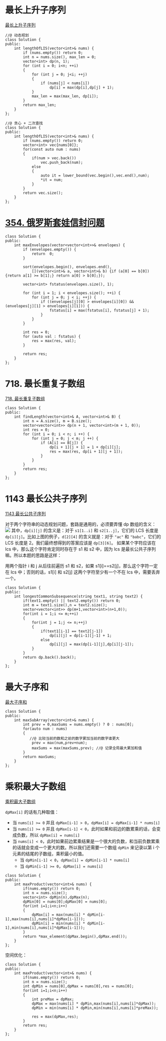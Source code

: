 # 最长上升子序列
[最长上升子序列](https://leetcode-cn.com/problems/longest-increasing-subsequence/)

```
//@ 动态规划
class Solution {
public:
    int lengthOfLIS(vector<int>& nums) {        
        if (nums.empty()) return 0;
        int n = nums.size(), max_len = 0;
        vector<int> dp(n, 1);
        for (int i = 0; i<n; ++i)
        {
            for (int j = 0; j<i; ++j)
            {
                if (nums[j] < nums[i])
                    dp[i] = max(dp[i],dp[j] + 1);
            }
            max_len = max(max_len, dp[i]);
        }
        return max_len;
    }
};

//@ 贪心 + 二次查找
class Solution {
public:
    int lengthOfLIS(vector<int>& nums) {        
        if (nums.empty()) return 0;
        vector<int> vec{nums[0]};
		for(const auto num : nums)
		{
			if(num > vec.back())
				vec.push_back(num);
			else
			{
				auto it = lower_bound(vec.begin(),vec.end(),num);
				*it = num;
			}
		}
		return vec.size();
    }
};
```

# [354. 俄罗斯套娃信封问题](https://leetcode-cn.com/problems/russian-doll-envelopes/)

```
class Solution {
public:
    int maxEnvelopes(vector<vector<int>>& envelopes) {
        if (envelopes.empty()) {
            return  0;
        }

        sort(envelopes.begin(), envelopes.end(),
            [](vector<int>& a, vector<int>& b) {if (a[0] == b[0]) {return a[1] >= b[1];} return a[0] > b[0];});

        vector<int> fstatus(envelopes.size(), 1);

        for (int i = 1; i < envelopes.size(); ++i) {
            for (int j = 0; j < i; ++j) {
                if ((envelopes[j][0] > envelopes[i][0]) && (envelopes[j][1] > envelopes[i][1])) {
                    fstatus[i] = max(fstatus[i], fstatus[j] + 1);
                }
            }
        }

        int res = 0;
        for (auto val : fstatus) {
            res = max(res, val);
        }

        return res;
    }
};
```

# 718. 最长重复子数组

[718. 最长重复子数组](https://leetcode-cn.com/problems/maximum-length-of-repeated-subarray/)

```
class Solution {
public:
    int findLength(vector<int>& A, vector<int>& B) {
        int n = A.size(), m = B.size();
        vector<vector<int>> dp(n + 1, vector<int>(m + 1, 0));
        int res = 0;
        for (int i = 0; i < n; i ++) {
            for (int j = 0; j < m; j ++) {
                if (A[i] == B[j]) {
                    dp[i + 1][j + 1] = 1 + dp[i][j];
                    res = max(res, dp[i + 1][j + 1]);
                }
            }
        }
        return res;
    }
};
```

# 1143 最长公共子序列

[1143 最长公共子序列](https://leetcode-cn.com/problems/longest-common-subsequence/)

对于两个字符串的动态规划问题，套路是通用的，必须要弄懂 dp 数组的含义：
![](../../img/lcs.png)
其中，`dp[i][j]` 的含义是：对于 `s1[1..i]` 和 `s2[1..j]`，它们的 LCS 长度是 `dp[i][j]`。比如上图的例子，`d[2][4]` 的含义就是：对于 `"ac"` 和 `"babc"`，它们的 LCS 长度是 2。我们最终想得到的答案应该是 `dp[3][6]`。
如果某个字符应该在 lcs 中，那么这个字符肯定同时存在于 s1 和 s2 中，因为 lcs 是最长公共子序列嘛。所以本题的思路是这样：

用两个指针 i 和 j 从后往前遍历 s1 和 s2，如果 s1[i]==s2[j]，那么这个字符一定在 lcs 中；否则的话，s1[i] 和 s2[j] 这两个字符至少有一个不在 lcs 中，需要丢弃一个。

```
class Solution {
public:
    int longestCommonSubsequence(string text1, string text2) {
        if(text1.empty() || text2.empty()) return 0;
        int m = text1.size(),n = text2.size();
        vector<vector<int>> dp(m+1,vector<int>(n+1,0));
        for(int i = 1;i <= m;++i)
        {
            for(int j = 1;j <= n;++j)
            {
                if(text1[i-1] == text2[j-1])                
                    dp[i][j] = dp[i-1][j-1] + 1;
                else
                    dp[i][j] = max(dp[i-1][j],dp[i][j-1]);
            }
        }
        return dp.back().back();
    }
};
```

# 最大子序和

[最大子序和](https://leetcode-cn.com/problems/maximum-subarray/)

```
class Solution {
public:
    int maxSubArray(vector<int>& nums) {
        int prev = 0,maxSums = nums.empty() ? 0 : nums[0];
        for(auto num : nums)
        {
           //@ 比较当前的数和之前的数字累加当前的数字谁更大
            prev = max(num,prev+num);
            maxSums = max(maxSums,prev); //@ 记录全局最大累加和值
        }
        return maxSums;
    }
};
```

# 乘积最大子数组

[乘积最大子数组](https://leetcode-cn.com/problems/maximum-product-subarray/)

`dpMax[i]` 的话有几种取值：

- 当 `nums[i] >= 0` 并且 `dpMax[i-1] > 0`，`dpMax[i] = dpMax[i-1] * nums[i]`
- 当 `nums[i] >= 0` 并且 `dpMax[i-1] < 0`，此时如果和前边的数累乘的话，会变成负数，所以 `dpMax[i] = nums[i]`
- 当 `nums[i] < 0`，此时如果前边累乘结果是一个很大的负数，和当前负数累乘的话就会变成一个更大的数。所以我们还需要一个数组 `dpMin` 来记录以第 i 个元素的结尾的子数组，乘积最小的值。
  - 当 `dpMin[i-1] < 0`，`dpMax[i] = dpMin[i-1] * nums[i]`
  - 当 `dpMin[i-1] >= 0`，`dpMax[i] = nums[i]`

```
class Solution {
public:
    int maxProduct(vector<int>& nums) {
        if(nums.empty()) return 0;
		int n = nums.size();
        vector<int> dpMin(n),dpMax(n);
        dpMin[0] = nums[0];dpMax[0] = nums[0];
        for(int i=1;i<n;i++)
        {
            dpMax[i] = max(nums[i] * dpMin[i-1],max(nums[i],nums[i]*dpMax[i-1]));
            dpMin[i] = min(nums[i] * dpMin[i-1],min(nums[i],nums[i]*dpMax[i-1]));
        }
        return *max_element(dpMax.begin(),dpMax.end());
    }
};
```

空间优化：

```
class Solution {
public:
    int maxProduct(vector<int>& nums) {
        if(nums.empty()) return 0;
		int n = nums.size();
        int dpMin = nums[0],dpMax = nums[0],res = nums[0];
        for(int i=1;i<n;i++)
        {
			int preMax = dpMax;
            dpMax = max(nums[i] * dpMin,max(nums[i],nums[i]*dpMax));
            dpMin = min(nums[i] * dpMin,min(nums[i],nums[i]*preMax));
			
			res = max(dpMax,res);
        }
        return res;
    }
};
```